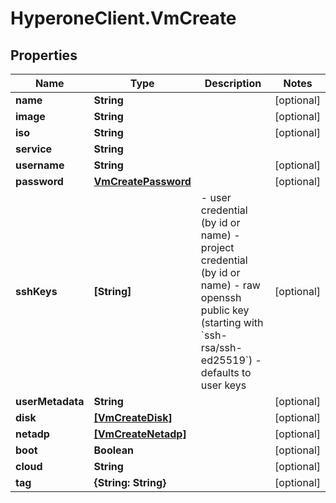 # HyperoneClient.VmCreate

## Properties

Name | Type | Description | Notes
------------ | ------------- | ------------- | -------------
**name** | **String** |  | [optional] 
**image** | **String** |  | [optional] 
**iso** | **String** |  | [optional] 
**service** | **String** |  | 
**username** | **String** |  | [optional] 
**password** | [**VmCreatePassword**](VmCreatePassword.md) |  | [optional] 
**sshKeys** | **[String]** | - user credential (by id or name) - project credential (by id or name) - raw openssh public key (starting with &#x60;ssh-rsa/ssh-ed25519&#x60;) - defaults to user keys | [optional] 
**userMetadata** | **String** |  | [optional] 
**disk** | [**[VmCreateDisk]**](VmCreateDisk.md) |  | [optional] 
**netadp** | [**[VmCreateNetadp]**](VmCreateNetadp.md) |  | [optional] 
**boot** | **Boolean** |  | [optional] 
**cloud** | **String** |  | [optional] 
**tag** | **{String: String}** |  | [optional] 


